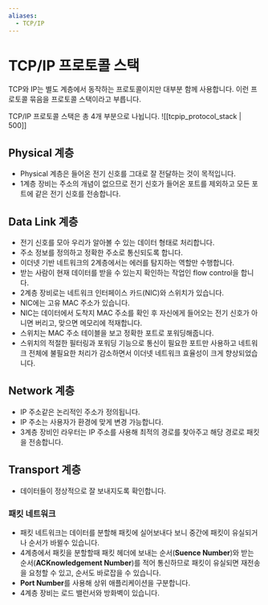 ```yaml
---
aliases:
  - TCP/IP
---
```

# TCP/IP 프로토콜 스택
TCP와 IP는 별도 계층에서 동작하는 프로토콜이지만 대부분 함께 사용합니다.
이런 프로토콜 묶음을 프로토콜 스택이라고 부릅니다.

TCP/IP 프로토콜 스택은 총 4개 부분으로 나뉩니다.
![[tcpip_protocol_stack | 500]]
## Physical 계층
- Physical 계층은 들어온 전기 신호를 그대로 잘 전달하는 것이 목적입니다.
- 1계층 장비는 주소의 개념이 없으므로 전기 신호가 들어온 포트를 제외하고 모든 포트에 같은 전기 신호를 전송합니다.
## Data Link 계층
- 전기 신호를 모아 우리가 알아볼 수 있는 데이터 형태로 처리합니다.
- 주소 정보를 정의하고 정확한 주소로 통신되도록 합니다.
- 이더넷 기반 네트워크의 2계층에서는 에러를 탐지하는 역할만 수행합니다.
- 받는 사람이 현재 데이터를 받을 수 있는지 확인하는 작업인 flow control을 합니다.
- 2계층 장비로는 네트워크 인터페이스 카드(NIC)와 스위치가 있습니다.
- NIC에는 고유 MAC 주소가 있습니다.
- NIC는 데이터에서 도착지 MAC 주소를 확인 후 자신에게 들어오는 전기 신호가 아니면 버리고, 맞으면 메모리에 적재합니다.
- 스위치는 MAC 주소 테이블을 보고 정확한 포트로 포워딩해줍니다.
- 스위치의 적절한 필터링과 포워딩 기능으로 통신이 필요한 포트만 사용하고 네트워크 전체에 불필요한 처리가 감소하면서 이더넷 네트워크 효율성이 크게 향상되었습니다.
## Network 계층
- IP 주소같은 논리적인 주소가 정의됩니다.
- IP 주소는 사용자가 환경에 맞게 변경 가능합니다.
- 3계층 장비인 라우터는 IP 주소를 사용해 최적의 경로를 찾아주고 해당 경로로 패킷을 전송합니다.
## Transport 계층
- 데이터들이 정상적으로 잘 보내지도록 확인합니다.
### 패킷 네트워크
- 패킷 네트워크는 데이터를 분할해 패킷에 실어보내다 보니 중간에 패킷이 유실되거나 순서가 바뀔수 있습니다.
- 4계층에서 패킷을 분할할때 패킷 헤더에 보내는 순서(**Suence Number**)와 받는 순서(**ACKnowledgement Number**)를 적어 통신하므로 패킷이 유실되면 재전송을 요청할 수 있고, 순서도 바로잡을 수 있습니다.
- **Port Number**를 사용해 상위 애플리케이션을 구분합니다.
- 4계층 장비는 로드 밸런서와 방화벽이 있습니다.
